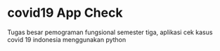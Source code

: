 # covid19 App Check
Tugas besar pemograman fungsional semester tiga, aplikasi cek kasus covid 19 indonesia menggunakan python

